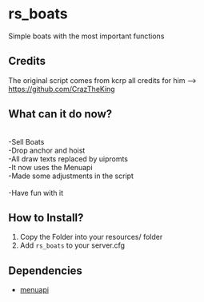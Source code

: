 # rs_boats
Simple boats with the most important functions

## Credits <br> 
The original script comes from kcrp all credits for him --> https://github.com/CrazTheKing

## What can it do now? <br>
<br>
-Sell Boats <br>
-Drop anchor and hoist <br>
-All draw texts replaced by uipromts <br>
-It now uses the Menuapi <br>
-Made some adjustments in the script <br>
<br>
-Have fun with it<br>

## How to Install? <br> 
1. Copy the Folder into your resources/ folder <br> 
2. Add `rs_boats` to your server.cfg <br> 

## Dependencies

* [menuapi](https://github.com/outsider31000/menuapi)
